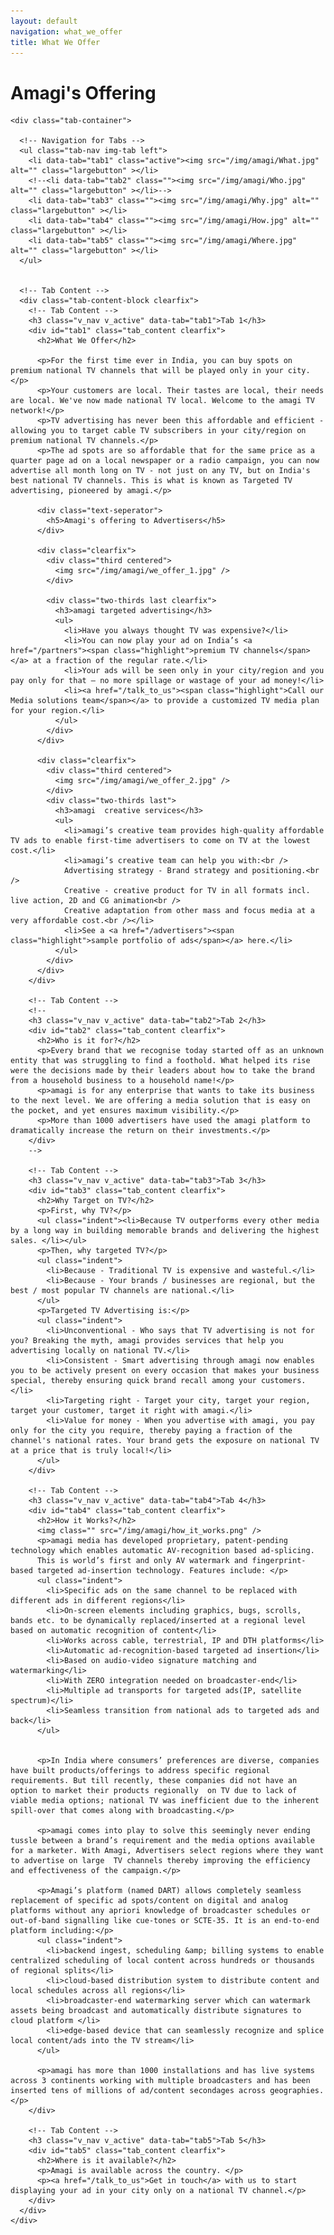 ```yaml
---
layout: default
navigation: what_we_offer
title: What We Offer
---
```



<div class="main-content"> 
  <div class="clearfix">
    <h1>Amagi's Offering</h1>

    <div class="tab-container">

      <!-- Navigation for Tabs -->
      <ul class="tab-nav img-tab left">
        <li data-tab="tab1" class="active"><img src="/img/amagi/What.jpg" alt="" class="largebutton" ></li>
        <!--<li data-tab="tab2" class=""><img src="/img/amagi/Who.jpg" alt="" class="largebutton" ></li>-->
        <li data-tab="tab3" class=""><img src="/img/amagi/Why.jpg" alt="" class="largebutton" ></li>
        <li data-tab="tab4" class=""><img src="/img/amagi/How.jpg" alt="" class="largebutton" ></li>
        <li data-tab="tab5" class=""><img src="/img/amagi/Where.jpg" alt="" class="largebutton" ></li>
      </ul>


      <!-- Tab Content -->
      <div class="tab-content-block clearfix">
        <!-- Tab Content -->
        <h3 class="v_nav v_active" data-tab="tab1">Tab 1</h3>
        <div id="tab1" class="tab_content clearfix">
          <h2>What We Offer</h2>

          <p>For the first time ever in India, you can buy spots on premium national TV channels that will be played only in your city.</p>
          <p>Your customers are local. Their tastes are local, their needs are local. We've now made national TV local. Welcome to the amagi TV network!</p>
          <p>TV advertising has never been this affordable and efficient - allowing you to target cable TV subscribers in your city/region on premium national TV channels.</p>
          <p>The ad spots are so affordable that for the same price as a quarter page ad on a local newspaper or a radio campaign, you can now advertise all month long on TV - not just on any TV, but on India's best national TV channels. This is what is known as Targeted TV advertising, pioneered by amagi.</p>

          <div class="text-seperator">
            <h5>Amagi's offering to Advertisers</h5>
          </div>

          <div class="clearfix">
            <div class="third centered">
              <img src="/img/amagi/we_offer_1.jpg" />
            </div>

            <div class="two-thirds last clearfix">
              <h3>amagi targeted advertising</h3>
              <ul>
                <li>Have you always thought TV was expensive?</li>
                <li>You can now play your ad on India’s <a href="/partners"><span class="highlight">premium TV channels</span></a> at a fraction of the regular rate.</li>
                <li>Your ads will be seen only in your city/region and you pay only for that – no more spillage or wastage of your ad money!</li>
                <li><a href="/talk_to_us"><span class="highlight">Call our Media solutions team</span></a> to provide a customized TV media plan for your region.</li>
              </ul>
            </div>
          </div>

          <div class="clearfix">
            <div class="third centered">
              <img src="/img/amagi/we_offer_2.jpg" />
            </div>
            <div class="two-thirds last">
              <h3>amagi  creative services</h3>
              <ul>
                <li>amagi’s creative team provides high-quality affordable TV ads to enable first-time advertisers to come on TV at the lowest cost.</li>
                <li>amagi’s creative team can help you with:<br />
                Advertising strategy - Brand strategy and positioning.<br />
                Creative - creative product for TV in all formats incl. live action, 2D and CG animation<br />
                Creative adaptation from other mass and focus media at a very affordable cost.<br /></li>
                <li>See a <a href="/advertisers"><span class="highlight">sample portfolio of ads</span></a> here.</li>
              </ul>
            </div>
          </div>
        </div>

        <!-- Tab Content -->
        <!--
        <h3 class="v_nav v_active" data-tab="tab2">Tab 2</h3>
        <div id="tab2" class="tab_content clearfix">
          <h2>Who is it for?</h2>
          <p>Every brand that we recognise today started off as an unknown entity that was struggling to find a foothold. What helped its rise were the decisions made by their leaders about how to take the brand from a household business to a household name!</p>
          <p>amagi is for any enterprise that wants to take its business to the next level. We are offering a media solution that is easy on the pocket, and yet ensures maximum visibility.</p>
          <p>More than 1000 advertisers have used the amagi platform to dramatically increase the return on their investments.</p>
        </div>
        -->

        <!-- Tab Content -->
        <h3 class="v_nav v_active" data-tab="tab3">Tab 3</h3>
        <div id="tab3" class="tab_content clearfix">
          <h2>Why Target on TV?</h2>
          <p>First, why TV?</p>
          <ul class="indent"><li>Because TV outperforms every other media by a long way in building memorable brands and delivering the highest sales. </li></ul>
          <p>Then, why targeted TV?</p>
          <ul class="indent">
            <li>Because - Traditional TV is expensive and wasteful.</li>
            <li>Because - Your brands / businesses are regional, but the best / most popular TV channels are national.</li>
          </ul>
          <p>Targeted TV Advertising is:</p>
          <ul class="indent">
            <li>Unconventional - Who says that TV advertising is not for you? Breaking the myth, amagi provides services that help you advertising locally on national TV.</li>
            <li>Consistent - Smart advertising through amagi now enables you to be actively present on every occasion that makes your business special, thereby ensuring quick brand recall among your customers.</li>
            <li>Targeting right - Target your city, target your region, target your customer, target it right with amagi.</li>
            <li>Value for money - When you advertise with amagi, you pay only for the city you require, thereby paying a fraction of the channel's national rates. Your brand gets the exposure on national TV at a price that is truly local!</li>
          </ul>
        </div>

        <!-- Tab Content -->
        <h3 class="v_nav v_active" data-tab="tab4">Tab 4</h3>
        <div id="tab4" class="tab_content clearfix">
          <h2>How it Works?</h2>
          <img class="" src="/img/amagi/how_it_works.png" />
          <p>amagi media has developed proprietary, patent-pending technology which enables automatic AV-recognition based ad-splicing. 
          This is world’s first and only AV watermark and fingerprint-based targeted ad-insertion technology. Features include: </p>
          <ul class="indent">
            <li>Specific ads on the same channel to be replaced with different ads in different regions</li>
            <li>On-screen elements including graphics, bugs, scrolls, bands etc. to be dynamically replaced/inserted at a regional level based on automatic recognition of content</li>
            <li>Works across cable, terrestrial, IP and DTH platforms</li>
            <li>Automatic ad-recognition-based targeted ad insertion</li>
            <li>Based on audio-video signature matching and watermarking</li>
            <li>With ZERO integration needed on broadcaster-end</li>
            <li>Multiple ad transports for targeted ads(IP, satellite spectrum)</li>
            <li>Seamless transition from national ads to targeted ads and back</li>
          </ul>


          <p>In India where consumers’ preferences are diverse, companies have built products/offerings to address specific regional requirements. But till recently, these companies did not have an option to market their products regionally  on TV due to lack of viable media options; national TV was inefficient due to the inherent spill-over that comes along with broadcasting.</p>

          <p>amagi comes into play to solve this seemingly never ending tussle between a brand’s requirement and the media options available for a marketer. With Amagi, Advertisers select regions where they want to advertise on large  TV channels thereby improving the efficiency and effectiveness of the campaign.</p>

          <p>Amagi’s platform (named DART) allows completely seamless replacement of specific ad spots/content on digital and analog platforms without any apriori knowledge of broadcaster schedules or out-of-band signalling like cue-tones or SCTE-35. It is an end-to-end platform including:</p>
          <ul class="indent">
            <li>backend ingest, scheduling &amp; billing systems to enable centralized scheduling of local content across hundreds or thousands of regional splits</li>
            <li>cloud-based distribution system to distribute content and local schedules across all regions</li>
            <li>broadcaster-end watermarking server which can watermark assets being broadcast and automatically distribute signatures to cloud platform </li>
            <li>edge-based device that can seamlessly recognize and splice local content/ads into the TV stream</li>
          </ul>

          <p>amagi has more than 1000 installations and has live systems across 3 continents working with multiple broadcasters and has been inserted tens of millions of ad/content secondages across geographies.</p>
        </div>

        <!-- Tab Content -->
        <h3 class="v_nav v_active" data-tab="tab5">Tab 5</h3>
        <div id="tab5" class="tab_content clearfix">
          <h2>Where is it available?</h2>
          <p>Amagi is available across the country. </p>
          <p><a href="/talk_to_us">Get in touch</a> with us to start displaying your ad in your city only on a national TV channel.</p>
        </div>
      </div>
    </div>
  </div>
</div>
